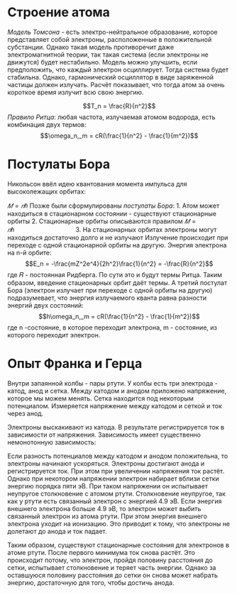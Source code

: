 # **Строение атома**
_Модель Томсона_ - есть электро-нейтральное образование, которое представляет собой электроны, расположенные в положительной субстанции.
Однако такая модель противоречит даже электромагнитной теории, так такая система (если электроны не движутся) будет нестабильно.
Модель можно улучшить, если предположить, что каждый электрон осциллирует. Тогда система будет стабильна. Однако, гармонический осциллятор в виде заряженной частицы должен излучать. Расчёт показывает, что тогда атом за очень короткое время излучит всю свою энергию.

$$T_n = \frac{R}{n^2}$$
_Правило Ритца_: любая частота, излучаемая атомом водорода, есть комбинация двух термов:
$$\omega_n,_m = cR(\frac{1}{n^2} - \frac{1}{m^2})$$

# **Постулаты Бора**
Никольсон ввёл идею квантования момента импульса для высоколежащих орбитах:

$𝑀 = 𝑛ℏ$
Позже были сформулированы _постулаты Бора_:
1. Атом может находиться в стационарном состоянии - существуют стационарные орбиты 
2. Стационарные орбиты описываются правилом 
$𝑀 = 𝑛ℏ$                                  
3. На стационарных орбитах электроны могут находиться достаточно долго и не излучают Излучение происходит при переходе с одной стационарной орбиты на другую.
Энергия электрона на n-й орбите: $$E_n = -\frac{mZ^2e^4}{2h^2}\frac{1}{n^2} = -\frac{R}{n^2}$$
где  𝑅 - постоянная Ридберга.
По сути это и будут термы Ритца.
Таким образом, введение стационарных орбит даёт термы. А третий постулат Бора (электрон излучает при переходе с одной орбиты на другую) подразумевает, что энергия излучаемого кванта равна разности энергий двух состояний:
$$h\omega_n,_m = cR(\frac{1}{n^2} - \frac{1}{m^2})$$
где n -состояние, в которое переходит электрона, m - состояние, из которого переходит электрон.
# **Опыт Франка и Герца**

Внутри запаянной колбы - пары ртути. У колбы есть три электрода - катод, анод и сетка. Между катодом и анодом приложено напряжение, которое мы можем менять. Сетка находится под некоторым потенциалом. Измеряется напряжение между катодом и сеткой и ток через анод.

Электроны выскакивают из катода. В результате регистрируется ток в зависимости от напряжения. Зависимость имеет существенно немонотонную зависимость:

Если разность потенциалов между катодом и анодом положительна, то электроны начинают ускоряться. Электроны достигают анода и регистрируется ток. При этом при увеличении напряжения ток растёт. Однако при некотором напряжении электрон набирает вблизи сетки энергию порядка пяти эВ. При таком напряжении он испытывает неупругое столкновение с атомом ртути. Столкновение неупругое, так как у ртути есть связанный электрон с энергией 4.9 эВ. Если энергия внешнего электрона больше 4.9 эВ, то электрон может выбить связанный электрон из атома ртути. При этом энергия внешнего электрона
уходит на ионизацию. Это приводит к тому, что электроны не долетают до анода и ток падает.

Таким образом, существуют стационарные состояния для электронов в атоме ртути. После первого минимума ток снова растёт. Это происходит потому, что электрон, пройдя половину расстояния до сетки, испытывает столкновение и теряет часть энергии. Однако за оставшуюся половину расстояния до сетки он снова может набрать энергию, достаточную для того, чтобы достичь анода.




  

       

  





